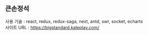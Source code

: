 ## 큰손정석

사용 기술 : react, redux, redux-saga, next, antd, swr, socket, echarts <br/>
사이트 URL : https://bigstandard.kaleplay.com/
